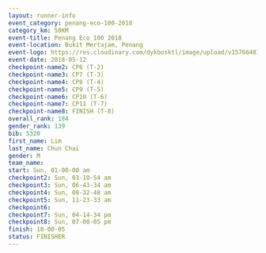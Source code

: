 ```yaml
--- 
layout: runner-info 
event_category: penang-eco-100-2018 
category_km: 50KM 
event-title: Penang Eco 100 2018 
event-location: Bukit Mertajam, Penang 
event-logo: https://res.cloudinary.com/dykbosktl/image/upload/v1576648106/Logo/Logo_lovxhg.jpg 
event-date: 2018-05-12 
checkpoint-name2: CP6 (T-2) 
checkpoint-name3: CP7 (T-3) 
checkpoint-name4: CP8 (T-4) 
checkpoint-name5: CP9 (T-5) 
checkpoint-name6: CP10 (T-6) 
checkpoint-name7: CP11 (T-7) 
checkpoint-name8: FINISH (T-8) 
overall_rank: 184
gender_rank: 139
bib: 5320
first_name: Lim
last_name: Chun Chai
gender: M
team_name: 
start: Sun, 01-00-00 am
checkpoint2: Sun, 03-10-54 am
checkpoint3: Sun, 06-43-34 am
checkpoint4: Sun, 08-32-48 am
checkpoint5: Sun, 11-23-33 am
checkpoint6: 
checkpoint7: Sun, 04-14-34 pm
checkpoint8: Sun, 07-00-05 pm
finish: 18-00-05
status: FINISHER
--- 
```

